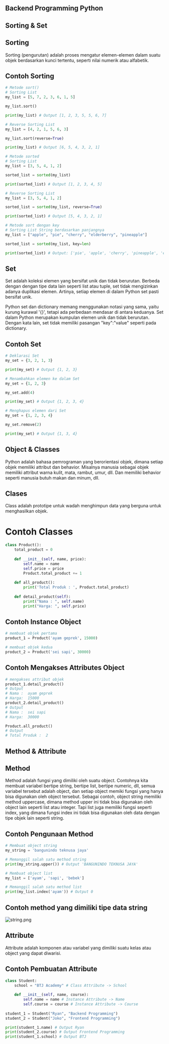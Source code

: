 ## Backend Programming Python

## Sorting & Set

## Sorting

Sorting (pengurutan) adalah proses mengatur elemen-elemen dalam suatu objek berdasarkan kunci tertentu, seperti nilai numerik atau alfabetik.

## Contoh Sorting
```python
# Metode sort()
# Sorting List
my_list = [5, 7, 2, 3, 6, 1, 5]

my_list.sort()

print(my_list) # Output [1, 2, 3, 5, 5, 6, 7]

# Reverse Sorting List
my_list = [4, 2, 1, 5, 6, 3]

my_list.sort(reverse=True)

print(my_list) # Output [6, 5, 4, 3, 2, 1]

# Metode sorted
# Sorting List 
my_list = [3, 5, 4, 1, 2]

sorted_list = sorted(my_list)

print(sorted_list) # Output [1, 2, 3, 4, 5]

# Reverse Sorting List
my_list = [3, 5, 4, 1, 2]

sorted_list = sorted(my_list, reverse=True)

print(sorted_list) # Output [5, 4, 3, 2, 1]

# Metode sort dengan key
# Sorting List String berdasarkan panjangnya
my_list = ["apple", "pie", "cherry", "elderberry", "pineapple"]

sorted_list = sorted(my_list, key=len)

print(sorted_list) # Output: ['pie', 'apple', 'cherry', 'pineapple', 'elderberry']
```

## Set

Set adalah koleksi elemen yang bersifat unik dan tidak berurutan. Berbeda dengan dengan tipe data lain seperti list atau tuple, set tidak mengizinkan adanya duplikasi elemen. Artinya, setiap elemen di dalam Python set pasti bersifat unik.

Python set dan dictionary memang menggunakan notasi yang sama, yaitu kurung kurawal '{}', tetapi ada perbedaan mendasar di antara keduanya.
Set dalam Python merupakan kumpulan elemen unik dan tidak berurutan. Dengan kata lain, set tidak memiliki pasangan "key":"value" seperti pada dictionary.

## Contoh Set
```python
# Deklarasi Set
my_set = {3, 2, 1, 3}

print(my_set) # Output {1, 2, 3}

# Menambahkan elemen ke dalam Set
my_set = {1, 2, 3}

my_set.add(4)

print(my_set) # Output {1, 2, 3, 4}

# Menghapus elemen dari Set
my_set = {1, 2, 3, 4}

my_set.remove(2)

print(my_set) # Output {1, 3, 4}
```

## Object & Classes

Python adalah bahasa pemrograman yang berorientasi objek, dimana setiap objek memiliki attribut dan behavior. Misalnya manusia sebagai objek memiliki attribut warna kulit, mata, rambut, umur, dll. Dan memiliki behavior seperti manusia butuh makan dan minum, dll.

## Clases

Class adalah prototipe untuk wadah menghimpun data yang berguna untuk menghasilkan objek.

# Contoh Classes
```python
class Product():
    total_product = 0
    
    def __init__(self, name, price):
        self.name = name
        self.price = price
        Product.total_product += 1
        
    def all_product():
        print('Total Produk : ', Product.total_product)
        
    def detail_product(self):
        print("Nama : ", self.name)
        print("Harga: ", self.price)
```

## Contoh Instance Object
```python
# membuat objek pertama
product_1 = Product('ayam geprek', 15000)

# membuat objek kedua
product_2 = Product('sei sapi', 30000)
```

## Contoh Mengakses Attributes Object
```python
# mengakses attribut objek
product_1.detail_product() 
# Output 
# Nama :  ayam geprek 
# Harga:  15000
product_2.detail_product()
# Output
# Nama :  sei sapi 
# Harga:  30000

Product.all_product()
# Output
# Total Produk :  2
```

## Method & Attribute

## Method

Method adalah fungsi yang dimiliki oleh suatu object. Contohnya kita membuat variabel bertipe string, bertipe list, bertipe numeric, dll, semua variabel tersebut adalah object, dan setiap object memiki fungsi yang hanya bisa digunakan oleh object tersebut. Sebagai contoh, object string memiliki method uppercase, dimana method upper ini tidak bisa digunakan oleh object lain seperti list atau integer. Tapi list juga memiliki fungsi seperti index, yang dimana fungsi index ini tidak bisa digunakan oleh data dengan tipe objek lain seperti string.

## Contoh Pengunaan Method
```python
# Membuat object string
my_string = 'bangunindo teknusa jaya'

# Memanggil salah satu method string
print(my_string.upper()) # Output 'BANGUNINDO TEKNUSA JAYA'

# Membuat object list
my_list = ['ayam', 'sapi', 'bebek']

# Memanggil salah satu method list
print(my_list.index('ayam')) # Output 0
```

## Contoh method yang dimiliki tipe data string
![string.png](string.png)

## Attribute

Attribute adalah komponen atau variabel yang dimiliki suatu kelas atau object yang dapat diwarisi.

## Contoh Pembuatan Attribute
```python
class Student:
    school = "BTJ Academy" # Class Attribute -> School
    
    def __init__(self, name, course):
        self.name = name # Instance Attribute -> Name
        self.course = course # Instance Attribute -> Course
    
student_1 = Student("Ryan", "Backend Programming")
student_2 = Student("Joko", "Frontend Programming")

print(student_1.name) # Output Ryan
print(student_2.course) # Output Frontend Programming
print(student_1.school) # Output BTJ
```